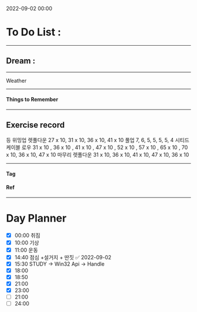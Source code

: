 2022-09-02 00:00

# To Do List :

---

## Dream :

---

Weather

---

#### Things to Remember

---

## Exercise record

등
위밍업 렛풀다운 27 x 10, 31 x 10, 36 x 10, 41 x 10
풀업 7, 6, 5, 5, 5, 5, 4
시티드 케이블 로우 31 x 10 , 36 x 10 ,  41 x 10 ,  47 x 10 ,  52 x 10 , 57 x 10 , 65 x 10 , 70 x 10, 36 x 10, 47 x 10
마무리 렛풀다운 31 x 10, 36 x 10, 41 x 10, 47 x 10, 36 x 10



---

#### Tag

#### Ref

---

# Day Planner

- [x] 00:00 취짐
- [x] 10:00 기상
- [x] 11:00 운동
- [x] 14:40 점심 +설거지 + 딴짓 ✅ 2022-09-02
- [x] 15:30 STUDY -> Win32 Api -> Handle
- [x] 18:00 
- [x] 18:50 
- [x] 21:00 
- [x] 23:00 
- [ ] 21:00 
- [ ] 24:00 
